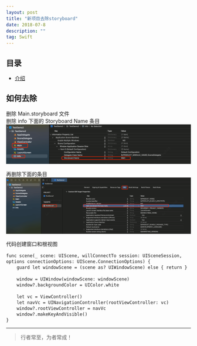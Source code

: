 ```yaml
---
layout: post
title: "新项目去除storyboard"
date: 2018-07-8
description: ""
tag: Swift
---
```



## 目录

* [介绍](#content0)



## <a id="content0">如何去除</a>

删除 Main.storyboard 文件    
删除 info 下面的 Storyboard Name 条目     
<img src="/images/swift/swift_14.png">

再删除下面的条目    
<img src="/images/swift/swift_15.png">

代码创建窗口和根视图    
```text
func scene(_ scene: UIScene, willConnectTo session: UISceneSession, options connectionOptions: UIScene.ConnectionOptions) {
    guard let windowScene = (scene as? UIWindowScene) else { return }
    
    window = UIWindow(windowScene: windowScene)
    window?.backgroundColor = UIColor.white
    
    let vc = ViewController()
    let navVc = UINavigationController(rootViewController: vc)
    window?.rootViewController = navVc
    window?.makeKeyAndVisible()
}
```




----------
>  行者常至，为者常成！

